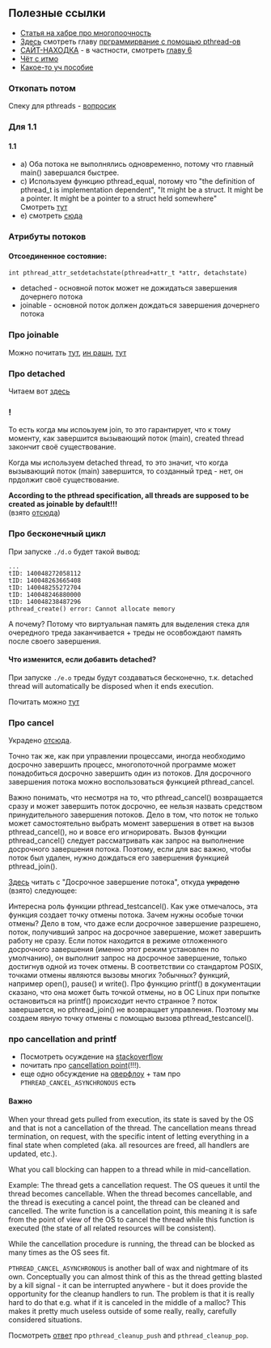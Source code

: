 ## Полезные ссылки  
- [Cтатья на хабре про многопоочность](https://habr.com/ru/companies/otus/articles/549814/)  
- [Здесь](https://dmilvdv.narod.ru/Translate/ELSDD/index.html) смотреть главу [прграммирвание с помощью pthread-ов](https://dmilvdv.narod.ru/Translate/ELSDD/elsdd_programming_with_pthreads.html)  
- [САЙТ-НАХОДКА](https://w3.cs.jmu.edu/kirkpams/OpenCSF/Books/csf/html/index.html) - в частности, смотреть [главу 6](https://w3.cs.jmu.edu/kirkpams/OpenCSF/Books/csf/html/ThreadsOverview.html)  
- [Чёт с итмо](https://se.ifmo.ru/~ad/Education_Information/System_Soft/Mod_8/Unix/Part3/preparing3.html)  
- [Какое-то уч пособие](https://portal.tpu.ru/SHARED/v/VSS/Study_work/OS/Tab/lab3.pdf)  


### Откопать потом   
Спеку для pthreads - [вопросик](https://stackoverflow.com/questions/9625036/what-is-the-official-standard-for-pthreads)  


### Для 1.1  
#### 1.1
  -  a) Оба потока не выполнялись одновременно, потому что главный main() завершался быстрее.  
  -  c) Используем функцию pthread_equal, потому что 
  "the definition of pthread_t is implementation dependent", 
  "It might be a struct. It might be a pointer. It might be a pointer to a struct held somewhere"  
  Смотреть [тут](https://stackoverflow.com/questions/37675763/why-cannot-i-directly-compare-2-thread-ids-instead-of-using-pthread-equal)   
  - e) смотреть [сюда]( 
  https://github.com/DaryaEvd/osi_threads/blob/44b7c8268304573f27fe8abbce7a8bacbfc4483d/lab1/code/1.1/theo.txt)   


### Атрибуты потоков  

#### Отсоединенное состояние:  
`int pthread_attr_setdetachstate(pthread+attr_t *attr, detachstate)`  

- detached - основной поток может не дожидаться завершения дочернего потока  
- joinable - основной поток должен дождаться завершения дочернего потока  
  
### Про joinable  
Можно почитать [тут](https://www.ibm.com/docs/en/zos/2.1.0?topic=functions-pthread-join-wait-thread-end), [ин рашн](https://www.ibm.com/docs/ru/aix/7.2?topic=programming-joining-threads), [тут](https://pubs.opengroup.org/onlinepubs/009695399/functions/pthread_join.html#:~:text=The%20pthread_join()%20function%20provides,were%20used%20by%20the%20thread.)  

### Про detached  
Читаем вот [здесь](https://dmilvdv.narod.ru/Translate/ELSDD/elsdd_detached_threads.html)  

### !  
То есть когда мы испоьзуем join, то это гарантирует, что к тому моменту, как завершится вызывающий поток (main), created thread закончит своё существование.  

Когда мы используем detached thread, то это значит, что когда вызывающий поток (main) завершится, то созданный тред - нет, он прдолжит своё существование.  

**According to the pthread specification, all threads are supposed to be created as joinable by default!!!**  
(взято [отсюда](https://w3.cs.jmu.edu/kirkpams/OpenCSF/Books/csf/html/POSIXThreads.html))  


### Про бесконечный цикл   
При запуске `./d.o` будет такой вывод:  
```
...
tID: 140048272058112
tID: 140048263665408
tID: 140048255272704
tID: 140048246880000
tID: 140048238487296
pthread_create() error: Cannot allocate memory
```  
А почему? Потому что виртуальная память для выделения стека для очередного треда заканчивается + треды не осовбождают память после своего завершения.  

#### Что изменится, если добавить detached?  
При запуске `./e.o` треды будут создаваться бесконечно, т.к. detached thread will automatically be disposed when it ends execution.   

Почитать можно [тут](https://stackoverflow.com/questions/42442990/pthread-create-cannot-allocate-memory)  


### Про cancel 
Украдено [отсюда](https://habr.com/ru/articles/326138/).  

Точно так же, как при управлении процессами, иногда необходимо досрочно завершить процесс, многопоточной программе может понадобиться досрочно завершить один из потоков. Для досрочного завершения потока можно воспользоваться функцией pthread_cancel.  

Важно понимать, что несмотря на то, что pthread_cancel() возвращается сразу и может завершить поток досрочно, ее нельзя назвать средством принудительного завершения потоков. Дело в том, что поток не только может самостоятельно выбрать момент завершения в ответ на вызов pthread_cancel(), но и вовсе его игнорировать. Вызов функции pthread_cancel() следует рассматривать как запрос на выполнение досрочного завершения потока. Поэтому, если для вас важно, чтобы поток был удален, нужно дождаться его завершения функцией pthread_join().  

[Здесь](https://se.ifmo.ru/~ad/Education_Information/System_Soft/Mod_8/Unix/Part3/preparing3.html) читать с "Досрочное завершение потока", откуда ~~украдено~~ (взято) следующее: 

Интересна роль функции pthread_testcancel(). Как уже отмечалось, эта функция создает точку отмены потока. Зачем нужны особые точки отмены? Дело в том, что даже если досрочное завершение разрешено, поток, получивший запрос на досрочное завершение, может завершить работу не сразу. Если поток находится в режиме отложенного досрочного завершения (именно этот режим установлен по умолчанию), он выполнит запрос на досрочное завершение, только достигнув одной из точек отмены. В соответствии со стандартом POSIX, точками отмены являются вызовы многих ?обычных? функций, например open(), pause() и write(). Про функцию printf() в документации сказано, что она может быть точкой отмены, но в ОС Linux при попытке остановиться на printf() происходит нечто странное ? поток завершается, но pthread_join() не возвращает управления. Поэтому мы создаем явную точку отмены с помощью вызова pthread_testcancel().  

### про cancellation and printf  
- Посмотреть осуждение на [stackoverflow](https://stackoverflow.com/questions/17208690/cancelling-a-pthread-and-printf-behaviour)  
- почитать про [cancellation point](https://stackoverflow.com/questions/27374707/what-exactly-is-a-cancellation-point#comment43199960_27374707)(!!!).  
- еще одно обсуждение на [оверфлоу](https://stackoverflow.com/questions/23220206/what-are-pthread-cancelation-points-used-for) + там про `PTHREAD_CANCEL_ASYNCHRONOUS` есть  

#### Важно  
When your thread gets pulled from execution, its state is saved by the OS and that is not a cancellation of the thread. The cancellation means thread termination, on request, with the specific intent of letting everything in a final state when completed (aka. all resources are freed, all handlers are updated, etc.).

What you call blocking can happen to a thread while in mid-cancellation.

Example: The thread gets a cancellation request. The OS queues it until the thread becomes cancellable. When the thread becomes cancellable, and the thread is executing a cancel point, the thread can be cleaned and cancelled. The write function is a cancellation point, this meaning it is safe from the point of view of the OS to cancel the thread while this function is executed (the state of all related resources will be consistent).

While the cancellation procedure is running, the thread can be blocked as many times as the OS sees fit.  

`PTHREAD_CANCEL_ASYNCHRONOUS` is another ball of wax and nightmare of its own. Conceptually you can almost think of this as the thread getting blasted by a kill signal - it can be interrupted anywhere - but it does provide the opportunity for the cleanup handlers to run. The problem is that it is really hard to do that e.g. what if it is canceled in the middle of a malloc? This makes it pretty much useless outside of some really, really, carefully considered situations.

Посмотреть [ответ](https://stackoverflow.com/questions/74100179/usage-of-pthread-cleanup-push-and-pthread-cleanup-pop) про `pthread_cleanup_push` and `pthread_cleanup_pop`.  
